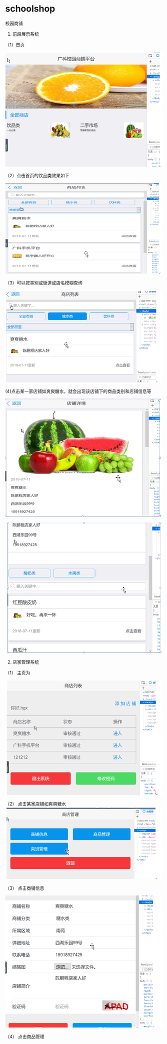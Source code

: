 # schoolshop
校园商铺

1.	前段展示系统

（1）首页

![前台首页](https://github.com/huangguixin/schoolshop/blob/master/src/%E6%95%88%E6%9E%9C%E5%9B%BE/%E5%89%8D%E5%8F%B0%E9%A6%96%E9%A1%B5.png)

（2）点击首页的饮品类效果如下

![](https://github.com/huangguixin/schoolshop/blob/master/src/%E6%95%88%E6%9E%9C%E5%9B%BE/%E5%BA%97%E5%AE%B6%E5%B1%95%E7%A4%BA%E9%A1%B5.png)

（3）可以按类别或街道或店名模糊查询

![](https://github.com/huangguixin/schoolshop/blob/master/src/%E6%95%88%E6%9E%9C%E5%9B%BE/%E5%88%86%E7%B1%BB%E5%B1%95%E7%A4%BA%E9%A1%B5.png)


(4)点击某一家店铺如爽爽糖水，就会出现该店铺下的商品类别和店铺信息等

![](https://github.com/huangguixin/schoolshop/blob/master/src/%E6%95%88%E6%9E%9C%E5%9B%BE/%E5%BA%97%E5%AE%B6%E4%BF%A1%E6%81%AF%E9%A1%B5.png)

![](https://github.com/huangguixin/schoolshop/blob/master/src/%E6%95%88%E6%9E%9C%E5%9B%BE/%E5%BA%97%E5%AE%B6%E4%BF%A1%E6%81%AF%E9%A1%B52.png)

2.	店家管理系统

（1）	主页为

![](https://github.com/huangguixin/schoolshop/blob/master/src/%E6%95%88%E6%9E%9C%E5%9B%BE/%E5%BA%97%E5%AE%B6%E5%90%8E%E5%8F%B0%E4%B8%BB%E9%A1%B5.png)

（2）	点击某家店铺如爽爽糖水
![](https://github.com/huangguixin/schoolshop/blob/master/src/%E6%95%88%E6%9E%9C%E5%9B%BE/%E5%BA%97%E5%AE%B6%E5%90%8E%E5%8F%B0%E7%AE%A1%E7%90%86%E9%A1%B5.png)

（3）	点击商铺信息

![](https://github.com/huangguixin/schoolshop/blob/master/src/%E6%95%88%E6%9E%9C%E5%9B%BE/%E5%BA%97%E5%AE%B6%E5%90%8E%E5%8F%B0%E4%BF%A1%E6%81%AF%E9%A1%B5.png)

（4）	点击商品管理

